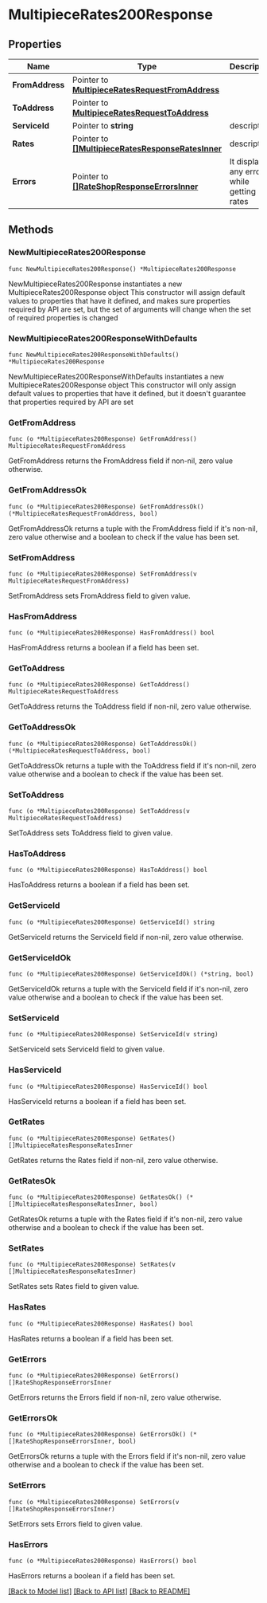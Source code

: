 # MultipieceRates200Response

## Properties

Name | Type | Description | Notes
------------ | ------------- | ------------- | -------------
**FromAddress** | Pointer to [**MultipieceRatesRequestFromAddress**](MultipieceRatesRequestFromAddress.md) |  | [optional] 
**ToAddress** | Pointer to [**MultipieceRatesRequestToAddress**](MultipieceRatesRequestToAddress.md) |  | [optional] 
**ServiceId** | Pointer to **string** | description | [optional] 
**Rates** | Pointer to [**[]MultipieceRatesResponseRatesInner**](MultipieceRatesResponseRatesInner.md) | description | [optional] 
**Errors** | Pointer to [**[]RateShopResponseErrorsInner**](RateShopResponseErrorsInner.md) | It display any error while getting rates | [optional] 

## Methods

### NewMultipieceRates200Response

`func NewMultipieceRates200Response() *MultipieceRates200Response`

NewMultipieceRates200Response instantiates a new MultipieceRates200Response object
This constructor will assign default values to properties that have it defined,
and makes sure properties required by API are set, but the set of arguments
will change when the set of required properties is changed

### NewMultipieceRates200ResponseWithDefaults

`func NewMultipieceRates200ResponseWithDefaults() *MultipieceRates200Response`

NewMultipieceRates200ResponseWithDefaults instantiates a new MultipieceRates200Response object
This constructor will only assign default values to properties that have it defined,
but it doesn't guarantee that properties required by API are set

### GetFromAddress

`func (o *MultipieceRates200Response) GetFromAddress() MultipieceRatesRequestFromAddress`

GetFromAddress returns the FromAddress field if non-nil, zero value otherwise.

### GetFromAddressOk

`func (o *MultipieceRates200Response) GetFromAddressOk() (*MultipieceRatesRequestFromAddress, bool)`

GetFromAddressOk returns a tuple with the FromAddress field if it's non-nil, zero value otherwise
and a boolean to check if the value has been set.

### SetFromAddress

`func (o *MultipieceRates200Response) SetFromAddress(v MultipieceRatesRequestFromAddress)`

SetFromAddress sets FromAddress field to given value.

### HasFromAddress

`func (o *MultipieceRates200Response) HasFromAddress() bool`

HasFromAddress returns a boolean if a field has been set.

### GetToAddress

`func (o *MultipieceRates200Response) GetToAddress() MultipieceRatesRequestToAddress`

GetToAddress returns the ToAddress field if non-nil, zero value otherwise.

### GetToAddressOk

`func (o *MultipieceRates200Response) GetToAddressOk() (*MultipieceRatesRequestToAddress, bool)`

GetToAddressOk returns a tuple with the ToAddress field if it's non-nil, zero value otherwise
and a boolean to check if the value has been set.

### SetToAddress

`func (o *MultipieceRates200Response) SetToAddress(v MultipieceRatesRequestToAddress)`

SetToAddress sets ToAddress field to given value.

### HasToAddress

`func (o *MultipieceRates200Response) HasToAddress() bool`

HasToAddress returns a boolean if a field has been set.

### GetServiceId

`func (o *MultipieceRates200Response) GetServiceId() string`

GetServiceId returns the ServiceId field if non-nil, zero value otherwise.

### GetServiceIdOk

`func (o *MultipieceRates200Response) GetServiceIdOk() (*string, bool)`

GetServiceIdOk returns a tuple with the ServiceId field if it's non-nil, zero value otherwise
and a boolean to check if the value has been set.

### SetServiceId

`func (o *MultipieceRates200Response) SetServiceId(v string)`

SetServiceId sets ServiceId field to given value.

### HasServiceId

`func (o *MultipieceRates200Response) HasServiceId() bool`

HasServiceId returns a boolean if a field has been set.

### GetRates

`func (o *MultipieceRates200Response) GetRates() []MultipieceRatesResponseRatesInner`

GetRates returns the Rates field if non-nil, zero value otherwise.

### GetRatesOk

`func (o *MultipieceRates200Response) GetRatesOk() (*[]MultipieceRatesResponseRatesInner, bool)`

GetRatesOk returns a tuple with the Rates field if it's non-nil, zero value otherwise
and a boolean to check if the value has been set.

### SetRates

`func (o *MultipieceRates200Response) SetRates(v []MultipieceRatesResponseRatesInner)`

SetRates sets Rates field to given value.

### HasRates

`func (o *MultipieceRates200Response) HasRates() bool`

HasRates returns a boolean if a field has been set.

### GetErrors

`func (o *MultipieceRates200Response) GetErrors() []RateShopResponseErrorsInner`

GetErrors returns the Errors field if non-nil, zero value otherwise.

### GetErrorsOk

`func (o *MultipieceRates200Response) GetErrorsOk() (*[]RateShopResponseErrorsInner, bool)`

GetErrorsOk returns a tuple with the Errors field if it's non-nil, zero value otherwise
and a boolean to check if the value has been set.

### SetErrors

`func (o *MultipieceRates200Response) SetErrors(v []RateShopResponseErrorsInner)`

SetErrors sets Errors field to given value.

### HasErrors

`func (o *MultipieceRates200Response) HasErrors() bool`

HasErrors returns a boolean if a field has been set.


[[Back to Model list]](../README.md#documentation-for-models) [[Back to API list]](../README.md#documentation-for-api-endpoints) [[Back to README]](../README.md)


